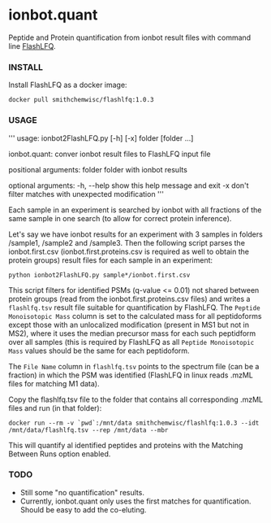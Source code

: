 # ionbot.quant

Peptide and Protein quantification from ionbot result files with command line [FlashLFQ](https://github.com/smith-chem-wisc/FlashLFQ).

### INSTALL

Install FlashLFQ as a docker image:

    docker pull smithchemwisc/flashlfq:1.0.3

### USAGE

'''
usage: ionbot2FlashLFQ.py [-h] [-x] folder [folder ...]

ionbot.quant: conver ionbot result files to FlashLFQ input file

positional arguments:
  folder      folder with ionbot results

optional arguments:
  -h, --help  show this help message and exit
  -x          don't filter matches with unexpected modification
'''

Each sample in an experiment is searched by ionbot with all fractions of the same sample in one search (to allow for correct protein inference).

Let's say we have ionbot results for an experiment with 3 samples in folders /sample1, /sample2 and /sample3. 
Then the following script parses the ionbot.first.csv (ionbot.first.proteins.csv is required as well to obtain the protein groups) result files for each sample in an experiment:

    python ionbot2FlashLFQ.py sample*/ionbot.first.csv

This script filters for identified PSMs (q-value <= 0.01) not shared between protein groups (read from the ionbot.first.proteins.csv files) and writes a `flashlfq.tsv` result file suitable for quantification by FlashLFQ. The `Peptide Monoisotopic Mass` column is set to the calculated mass for all peptidoforms except those with an unlocalized modification (present in MS1 but not in MS2), where it uses the median precursor mass for each such peptidform over all samples (this is required by FlashLFQ as all `Peptide Monoisotopic Mass` values should be the same for each peptidoform.

The `File Name` column in `flashlfq.tsv` points to the spectrum file (can be a fraction) in which the PSM was identified (FlashLFQ in linux reads .mzML files for matching M1 data).

Copy the flashlfq.tsv file to the folder that contains all corresponding .mzML files and run (in that folder):

    docker run --rm -v `pwd`:/mnt/data smithchemwisc/flashlfq:1.0.3 --idt /mnt/data/flashlfq.tsv --rep /mnt/data --mbr

This will quantify al identified peptides and proteins with the Matching Between Runs option enabled.


### TODO

 - Still some "no quantification" results. 
 - Currently, ionbot.quant only uses the first matches for quantification. Should be easy to add the
   co-eluting.
